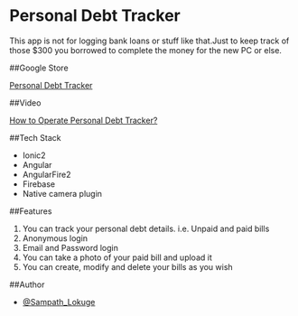# Personal Debt Tracker

This app is not for logging bank loans or stuff like that.Just to keep track of those $300 you borrowed to complete the money for
the new PC or else.

##Google Store

[Personal Debt Tracker](https://goo.gl/qjnJpz) 

##Video

[How to Operate Personal Debt Tracker?](https://youtu.be/2Q4sTTSl42k) 

##Tech Stack

- Ionic2
- Angular
- AngularFire2
- Firebase
- Native camera plugin

##Features

1. You can track your personal debt details. i.e. Unpaid and paid bills
2. Anonymous login 
3. Email and Password login
4. You can take a photo of your paid bill and upload it
5. You can create, modify and delete your bills as you wish 

##Author

- [@Sampath_Lokuge](https://twitter.com/Sampath_Lokuge) 



